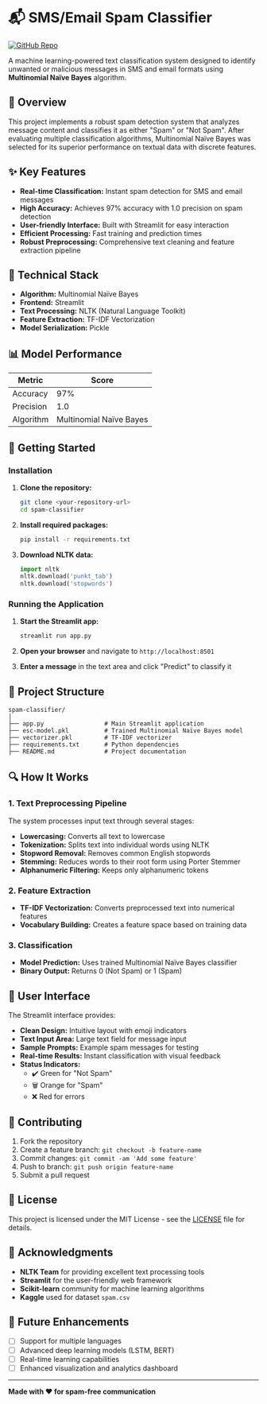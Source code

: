 # 📬 SMS/Email Spam Classifier

[![GitHub Repo](https://img.shields.io/badge/GitHub-SMS--SPAM--DETECTION-blue)](https://github.com/thehimanshubansal/SMS-Spam-Classifier)

A machine learning-powered text classification system designed to identify unwanted or malicious messages in SMS and email formats using **Multinomial Naïve Bayes** algorithm.

## 🎯 Overview

This project implements a robust spam detection system that analyzes message content and classifies it as either "Spam" or "Not Spam". After evaluating multiple classification algorithms, Multinomial Naïve Bayes was selected for its superior performance on textual data with discrete features.

## ✨ Key Features

- **Real-time Classification:** Instant spam detection for SMS and email messages
- **High Accuracy:** Achieves 97% accuracy with 1.0 precision on spam detection
- **User-friendly Interface:** Built with Streamlit for easy interaction
- **Efficient Processing:** Fast training and prediction times
- **Robust Preprocessing:** Comprehensive text cleaning and feature extraction pipeline

## 🔧 Technical Stack

- **Algorithm:** Multinomial Naïve Bayes
- **Frontend:** Streamlit
- **Text Processing:** NLTK (Natural Language Toolkit)
- **Feature Extraction:** TF-IDF Vectorization
- **Model Serialization:** Pickle

## 📊 Model Performance

| Metric | Score |
|--------|-------|
| Accuracy | 97% |
| Precision | 1.0 |
| Algorithm | Multinomial Naïve Bayes |

## 🚀 Getting Started

### Installation

1. **Clone the repository:**
   ```bash
   git clone <your-repository-url>
   cd spam-classifier
   ```

2. **Install required packages:**
   ```bash
   pip install -r requirements.txt
   ```

3. **Download NLTK data:**
   ```python
   import nltk
   nltk.download('punkt_tab')
   nltk.download('stopwords')
   ```

### Running the Application

1. **Start the Streamlit app:**
   ```bash
   streamlit run app.py
   ```

2. **Open your browser** and navigate to `http://localhost:8501`

3. **Enter a message** in the text area and click "Predict" to classify it

## 📁 Project Structure

```
spam-classifier/
│
├── app.py                 # Main Streamlit application
├── esc-model.pkl          # Trained Multinomial Naïve Bayes model
├── vectorizer.pkl         # TF-IDF vectorizer
├── requirements.txt       # Python dependencies
├── README.md              # Project documentation
```

## 🔍 How It Works

### 1. Text Preprocessing Pipeline

The system processes input text through several stages:

- **Lowercasing:** Converts all text to lowercase
- **Tokenization:** Splits text into individual words using NLTK
- **Stopword Removal:** Removes common English stopwords
- **Stemming:** Reduces words to their root form using Porter Stemmer
- **Alphanumeric Filtering:** Keeps only alphanumeric tokens

### 2. Feature Extraction

- **TF-IDF Vectorization:** Converts preprocessed text into numerical features
- **Vocabulary Building:** Creates a feature space based on training data

### 3. Classification

- **Model Prediction:** Uses trained Multinomial Naïve Bayes classifier
- **Binary Output:** Returns 0 (Not Spam) or 1 (Spam)

## 🎨 User Interface

The Streamlit interface provides:

- **Clean Design:** Intuitive layout with emoji indicators
- **Text Input Area:** Large text field for message input
- **Sample Prompts:** Example spam messages for testing
- **Real-time Results:** Instant classification with visual feedback
- **Status Indicators:** 
  - ✔️ Green for "Not Spam"
  - 🗑️ Orange for "Spam"
  - ❌ Red for errors

## 🤝 Contributing

1. Fork the repository
2. Create a feature branch: `git checkout -b feature-name`
3. Commit changes: `git commit -am 'Add some feature'`
4. Push to branch: `git push origin feature-name`
5. Submit a pull request

## 📄 License

This project is licensed under the MIT License - see the [LICENSE](LICENSE) file for details.

## 🙏 Acknowledgments

- **NLTK Team** for providing excellent text processing tools
- **Streamlit** for the user-friendly web framework
- **Scikit-learn** community for machine learning algorithms
- **Kaggle** used for dataset  ```spam.csv```


## 🔮 Future Enhancements

- [ ] Support for multiple languages
- [ ] Advanced deep learning models (LSTM, BERT)
- [ ] Real-time learning capabilities
- [ ] Enhanced visualization and analytics dashboard

---

**Made with ❤️ for spam-free communication**
